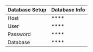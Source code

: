 | Database Setup | Database Info |
| :------------- | :------------ |
| Host           | \*\*\*\*      |
| User           | \*\*\*\*      |
| Password       | \*\*\*\*      |
| Database       | \*\*\*\*      |
